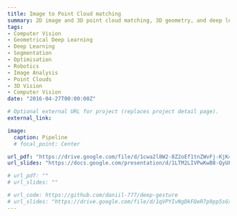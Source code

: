 ```yaml
---
title: Image to Point Cloud matching
summary: 2D image and 3D point cloud matching, 3D geometry, and deep learning
tags:
- Computer Vision
- Geometrical Deep Learning
- Deep Learning
- Segmentation
- Optimisation
- Robotics
- Image Analysis
- Point Clouds
- 3D Vision
- Computer Vision
date: "2016-04-27T00:00:00Z"

# Optional external URL for project (replaces project detail page).
external_link: 

image:
  caption: Pipeline
  # focal_point: Center

url_pdf: "https://drive.google.com/file/d/1cwa2l8W2-8Z2oEf1tnZWvFj-KjK4_idT/view?usp=sharing"
url_slides: "https://docs.google.com/presentation/d/1LTM2LIVPwKwB8-QyUFUcUJEmf9VPbudI/edit?rtpof=true&sd=true"

# url_pdf: ""
# url_slides: ""

# url_code: https://github.com/daniil-777/deep-gesture
# url_slides: "https://drive.google.com/file/d/1qVPYIvNgDkFQeR7p9pp5sGsppMGXf_iY/view?usp=sharing"
---
```

